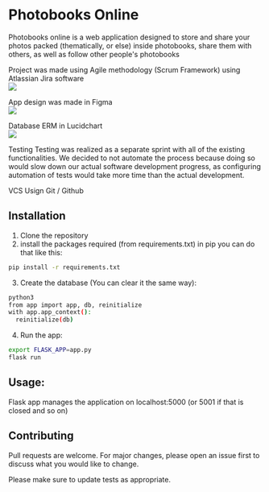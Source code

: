 # Photobooks Online
Photobooks online is a web application designed to store and share your photos packed (thematically, or else) inside photobooks, share them with others, as well as follow other people's photobooks

Project was made using Agile methodology (Scrum Framework) using Atlassian Jira software <br>
![](https://i.ibb.co/7kZSL9y/photo-2020-11-19-10-55-38.jpg)

App design was made in Figma <br>
![](https://i.ibb.co/cgWjpbs/photo-2020-11-19-11-00-07.jpg)

Database ERM in Lucidchart <br> 
![](https://i.ibb.co/2FK0Y4P/photo-2020-11-19-10-59-07.jpg)

Testing
Testing was realized as a separate sprint with all of the existing functionalities. We decided to not automate the process because doing so would slow down our actual software development progress, as configuring automation of tests would take more time than the actual development.

VCS Usign Git / Github <br>

## Installation
1. Clone the repository
2. install the packages required (from requirements.txt)
  in pip you can do that like this:
  ```bash
  pip install -r requirements.txt
  ```
3. Create the database (You can clear it the same way):
```bash
python3
from app import app, db, reinitialize
with app.app_context():
  reinitialize(db)
```

4. Run the app:
```bash
export FLASK_APP=app.py
flask run
```

## Usage:
Flask app manages the application on localhost:5000 (or 5001 if that is closed and so on)

## Contributing
Pull requests are welcome. For major changes, please open an issue first to discuss what you would like to change.

Please make sure to update tests as appropriate.
